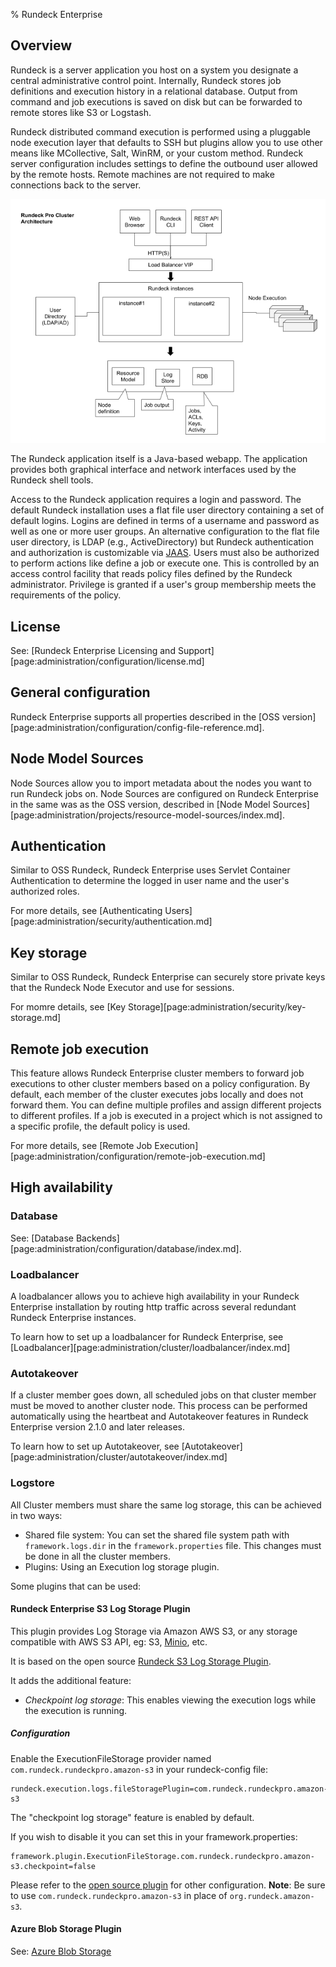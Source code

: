 % Rundeck Enterprise

## Overview

Rundeck is a server application you host on a system you designate
a central administrative control point. Internally, Rundeck stores job
definitions and execution history in a relational database. Output
from command and job executions is saved on disk but can be forwarded
to remote stores like S3 or Logstash.

Rundeck distributed command execution is performed using a pluggable
node execution layer that defaults to SSH but plugins allow you
to use other means like MCollective, Salt, WinRM, or your custom method.
Rundeck server configuration includes settings to define the outbound
user allowed by the remote hosts. Remote machines
are not required to make connections back to the server.

![Rundeck architecture](/figures/architecture.png)

The Rundeck application itself is a Java-based webapp. The application provides both
graphical interface and network interfaces used by the Rundeck shell
tools.

Access to the Rundeck application requires a login and
password. The default Rundeck installation uses a flat file user
directory containing a set of default logins. Logins are defined in
terms of a username and password as well as one or more user
groups. An alternative configuration to the flat file user directory,
is LDAP (e.g., ActiveDirectory) but Rundeck authentication and authorization
is customizable via [JAAS](http://en.wikipedia.org/wiki/Java_Authentication_and_Authorization_Service).
Users must also be authorized to perform actions like define a job
or execute one. This is controlled by an access control facility that reads
policy files defined by the Rundeck administrator. Privilege is
granted if a user's group membership meets the requirements of the policy.

## License

See: [Rundeck Enterprise Licensing and Support][page:administration/configuration/license.md]

## General configuration

Rundeck Enterprise supports all properties described in the [OSS version][page:administration/configuration/config-file-reference.md].

## Node Model Sources

Node Sources allow you to import metadata about the nodes you want to run
Rundeck jobs on. Node Sources are configured on Rundeck Enterprise in the same was as
the OSS version, described in [Node Model Sources][page:administration/projects/resource-model-sources/index.md].

## Authentication

Similar to OSS Rundeck, Rundeck Enterprise uses Servlet Container Authentication to
determine the logged in user name and the user's authorized roles.

For more details, see [Authenticating Users][page:administration/security/authentication.md]

## Key storage

Similar to OSS Rundeck, Rundeck Enterprise can securely store private keys that the Rundeck Node Executor and use for sessions.

For momre details, see [Key Storage][page:administration/security/key-storage.md]

## Remote job execution

This feature allows Rundeck Enterprise cluster members to forward job executions to
other cluster members based on a policy configuration. By default, each member
of the cluster executes jobs locally and does not forward them. You can define
multiple profiles and assign different projects to different profiles. If a job
is executed in a project which is not assigned to a specific profile, the
default policy is used.

For more details, see [Remote Job Execution][page:administration/configuration/remote-job-execution.md]

## High availability

### Database

See: [Database Backends][page:administration/configuration/database/index.md].

### Loadbalancer

A loadbalancer allows you to achieve high availability in your Rundeck Enterprise
installation by routing http traffic across several redundant Rundeck Enterprise
instances.

To learn how to set up a loadbalancer for Rundeck Enterprise, see [Loadbalancer][page:administration/cluster/loadbalancer/index.md]

### Autotakeover

If a cluster member goes down, all scheduled jobs on that cluster member must be moved to another cluster node. This process can be performed automatically using the heartbeat and Autotakeover features in Rundeck Enterprise version 2.1.0 and later releases.

To learn how to set up Autotakeover, see [Autotakeover][page:administration/cluster/autotakeover/index.md]

### Logstore

All Cluster members must share the same log storage, this can be achieved in two ways:

* Shared file system: You can set the shared file system path with
`framework.logs.dir` in the `framework.properties` file. This changes must be
done in all the cluster members.
* Plugins: Using an Execution log storage plugin.

Some plugins that can be used:

#### Rundeck Enterprise S3 Log Storage Plugin

This plugin provides Log Storage via Amazon AWS S3, or any storage compatible with AWS S3 API, eg: S3, [Minio], etc.

It is based on the open source [Rundeck S3 Log Storage Plugin](https://github.com/rundeck-plugins/rundeck-s3-log-plugin).

It adds the additional feature:

* *Checkpoint log storage*:  This enables viewing the execution logs while the execution is running.

##### Configuration

Enable the ExecutionFileStorage provider named `com.rundeck.rundeckpro.amazon-s3` in your rundeck-config file:

	rundeck.execution.logs.fileStoragePlugin=com.rundeck.rundeckpro.amazon-s3

The "checkpoint log storage" feature is enabled by default.

If you wish to disable it you can set this in your framework.properties:

	framework.plugin.ExecutionFileStorage.com.rundeck.rundeckpro.amazon-s3.checkpoint=false

Please refer to the [open source plugin](https://github.com/rundeck-plugins/rundeck-s3-log-plugin) for other configuration. **Note**: Be sure to use `com.rundeck.rundeckpro.amazon-s3` in place of `org.rundeck.amazon-s3`.

#### Azure Blob Storage Plugin

See: [Azure Blob Storage](https://github.com/rundeck-plugins/rundeck-azure-plugin)

[minio]: https://minio.io/
